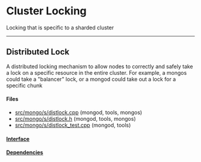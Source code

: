 # Cluster Locking
Locking that is specific to a sharded cluster


-------------

## Distributed Lock
A distributed locking mechanism to allow nodes to correctly and safely take a lock on a specific resource in the entire cluster.  For example, a mongos could take a "balancer" lock, or a mongod could take out a lock for a specific chunk

#### Files
- [src/mongo/s/distlock.cpp](https://github.com/mongodb/mongo/tree/r2.6.0/src/mongo/s/distlock.cpp)   (mongod, tools, mongos)
- [src/mongo/s/distlock.h](https://github.com/mongodb/mongo/tree/r2.6.0/src/mongo/s/distlock.h)   (mongod, tools, mongos)
- [src/mongo/s/distlock\_test.cpp](https://github.com/mongodb/mongo/tree/r2.6.0/src/mongo/s/distlock_test.cpp)   (mongod, tools)

#### [Interface](interface/0)

#### [Dependencies](dependencies/0)
